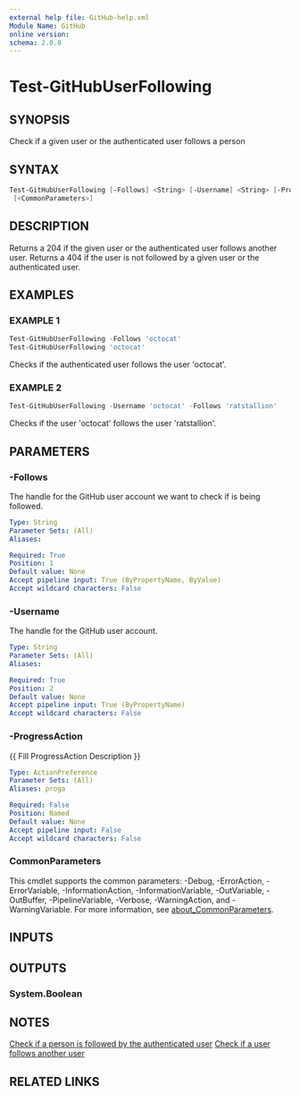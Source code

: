 ```yaml
---
external help file: GitHub-help.xml
Module Name: GitHub
online version:
schema: 2.0.0
---
```


# Test-GitHubUserFollowing

## SYNOPSIS
Check if a given user or the authenticated user follows a person

## SYNTAX

```powershell
Test-GitHubUserFollowing [-Follows] <String> [-Username] <String> [-ProgressAction <ActionPreference>]
 [<CommonParameters>]
```

## DESCRIPTION
Returns a 204 if the given user or the authenticated user follows another user.
Returns a 404 if the user is not followed by a given user or the authenticated user.

## EXAMPLES

### EXAMPLE 1
```powershell
Test-GitHubUserFollowing -Follows 'octocat'
Test-GitHubUserFollowing 'octocat'
```

Checks if the authenticated user follows the user 'octocat'.

### EXAMPLE 2
```powershell
Test-GitHubUserFollowing -Username 'octocat' -Follows 'ratstallion'
```

Checks if the user 'octocat' follows the user 'ratstallion'.

## PARAMETERS

### -Follows
The handle for the GitHub user account we want to check if is being followed.

```yaml
Type: String
Parameter Sets: (All)
Aliases:

Required: True
Position: 1
Default value: None
Accept pipeline input: True (ByPropertyName, ByValue)
Accept wildcard characters: False
```

### -Username
The handle for the GitHub user account.

```yaml
Type: String
Parameter Sets: (All)
Aliases:

Required: True
Position: 2
Default value: None
Accept pipeline input: True (ByPropertyName)
Accept wildcard characters: False
```

### -ProgressAction
{{ Fill ProgressAction Description }}

```yaml
Type: ActionPreference
Parameter Sets: (All)
Aliases: proga

Required: False
Position: Named
Default value: None
Accept pipeline input: False
Accept wildcard characters: False
```

### CommonParameters
This cmdlet supports the common parameters: -Debug, -ErrorAction, -ErrorVariable, -InformationAction, -InformationVariable, -OutVariable, -OutBuffer, -PipelineVariable, -Verbose, -WarningAction, and -WarningVariable. For more information, see [about_CommonParameters](http://go.microsoft.com/fwlink/?LinkID=113216).

## INPUTS

## OUTPUTS

### System.Boolean
## NOTES
[Check if a person is followed by the authenticated user](https://docs.github.com/rest/users/followers#check-if-a-person-is-followed-by-the-authenticated-user)
[Check if a user follows another user](https://docs.github.com/rest/users/followers#check-if-a-user-follows-another-user)

## RELATED LINKS

